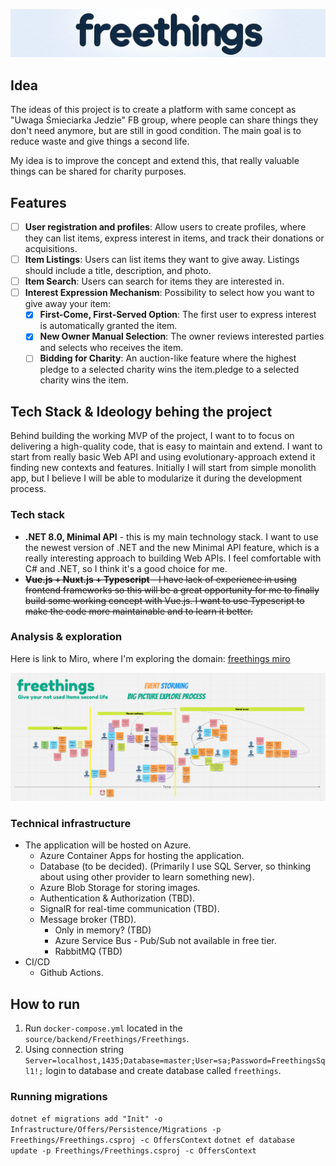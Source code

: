 
![freethings-logo](docs/images/freethings-logo-textonly.png "freethings-logo")

## Idea

The ideas of this project is to create a platform with same concept as "Uwaga Śmieciarka Jedzie" FB group, where people can share things they don't need anymore, but are still in good condition. The main goal is to reduce waste and give things a second life.

My idea is to improve the concept and extend this, that really valuable things can be shared for charity purposes.

## Features
- [ ] **User registration and profiles**: Allow users to create profiles, where they can list items, express interest in items, and track their donations or acquisitions.
- [ ] **Item Listings**: Users can list items they want to give away. Listings should include a title, description, and photo.
- [ ] **Item Search**: Users can search for items they are interested in.
- [ ] **Interest Expression Mechanism**: Possibility to select how you want to give away your item:
  - [x] **First-Come, First-Served Option**: The first user to express interest is automatically granted the item. 
  - [x] **New Owner Manual Selection**: The owner reviews interested parties and selects who receives the item.
  - [ ] **Bidding for Charity**: An auction-like feature where the highest pledge to a selected charity wins the item.pledge to a selected charity wins the item.

## Tech Stack & Ideology behing the project

Behind building the working MVP of the project, I want to to focus on delivering a high-quality code, that is easy to maintain and extend. I want to start from really basic Web API and using evolutionary-approach extend it finding new contexts and features. Initially I will start from simple monolith app, but I believe I will be able to modularize it during the development process.

### Tech stack
- **.NET 8.0, Minimal API** - this is my main technology stack. I want to use the newest version of .NET and the new Minimal API feature, which is a really interesting approach to building Web APIs. I feel comfortable with C# and .NET, so I think it's a good choice for me.
- ~~**Vue.js + Nuxt.js + Typescript** - I have lack of experience in using frontend frameworks so this will be a great opportunity for me to finally build some working concept with Vue.js. I want to use Typescript to make the code more maintainable and to learn it better.~~

### Analysis & exploration

Here is link to Miro, where I'm exploring the domain: [freethings miro](https://miro.com/app/board/uXjVNl71hrg=/?share_link_id=521419360509)

![alt text](docs/images/miro-storming.png)

### Technical infrastructure

- The application will be hosted on Azure.
  - Azure Container Apps for hosting the application.
  - Database (to be decided). (Primarily I use SQL Server, so thinking about using other provider to learn something new).
  - Azure Blob Storage for storing images.
  - Authentication & Authorization (TBD).
  - SignalR for real-time communication (TBD).
  - Message broker (TBD).
    - Only in memory? (TBD) 
    - Azure Service Bus - Pub/Sub not available in free tier.
    - RabbitMQ (TBD)
- CI/CD
  - Github Actions.

## How to run

1. Run `docker-compose.yml` located in the `source/backend/Freethings/Freethings`.
2. Using connection string `Server=localhost,1435;Database=master;User=sa;Password=FreethingsSql1!;` login to database and create database called `freethings`.

### Running migrations

`dotnet ef migrations add "Init" -o Infrastructure/Offers/Persistence/Migrations -p Freethings/Freethings.csproj -c OffersContext`
`dotnet ef database update -p Freethings/Freethings.csproj -c OffersContext`

